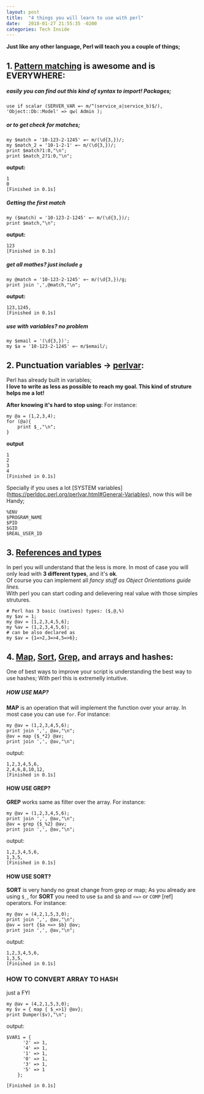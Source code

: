 ```yaml
---
layout: post
title:  "4 things you will learn to use with perl"
date:   2018-01-27 21:55:35 -0200
categories: Tech Inside
---
```


**Just like any other language, Perl will teach you a couple of things;**

## 1. [Pattern matching](https://perldoc.perl.org/perlre.html#The-Basics) is awesome and is **EVERYWHERE**:
	
##### easily you can find out this kind of syntax to import! Packages;
```
use if scalar (SERVER_VAR =~ m/^(service_a|service_b)$/), 'Object::Db::Model' => qw( Admin );
```
	
##### or to get check for matches;
	
```
my $match = '10-123-2-1245' =~ m/(\d{3,})/;
my $match_2 = '10-1-2-1' =~ m/(\d{3,})/;
print $match?1:0,"\n";
print $match_2?1:0,"\n";
```
**output:**	
	
```
1
0
[Finished in 0.1s]
```
	
##### Getting the first match
```
my ($match) = '10-123-2-1245' =~ m/(\d{3,})/;
print $match,"\n";
```
**output:**

```
123
[Finished in 0.1s]
```
	
##### get all mathes? just include `g`
	
```
my @match = '10-123-2-1245' =~ m/(\d{3,})/g;
print join ',',@match,"\n";
```
	
**output:**
```
123,1245,
[Finished in 0.1s]
```
	
##### use with variables? no problem
```
my $email = '(\d{3,})';
my $a = '10-123-2-1245' =~ m/$email/;
```
	
	
## 2. Punctuation variables -> [perlvar](https://perldoc.perl.org/perlvar.html):
	
Perl has already built in variables; <br/>
**I love to write as less as possible to reach my goal. This kind of struture helps me a lot!**
	
**After knowing it's hard to stop using:**
For instance:
	
```
my @a = (1,2,3,4);
for (@a){
	print $_,"\n";
}
```
	
**output**
```
1
2
3
4
[Finished in 0.1s]
```
	
Specially if you uses a lot [SYSTEM variables] (https://perldoc.perl.org/perlvar.html#General-Variables), now this will be Handy;
	
```
%ENV
$PROGRAM_NAME
$PID
$GID
$REAL_USER_ID	
```
	
## 3. [References and types](https://perldoc.perl.org/perlintro.html#Perl-variable-types) 
	
In perl you will understand that the less is more. In most of case you will only lead with **3 different types**, and it's **ok**.<br/> 
Of course you can implement all *fancy stuff as Object Orientations guide lines.*<br/>
With perl you can start coding and delievering real value with those simples strutures.
	
```
# Perl has 3 basic (natives) types: ($,@,%)
my $av = 1;
my @av = [1,2,3,4,5,6];
my %av = (1,2,3,4,5,6);
# can be also declared as 
my $av = {1=>2,3=>4,5=>6}; 
```
	
## 4. [Map,](http://perldoc.perl.org/functions/map.html) [Sort,](http://perldoc.perl.org/functions/sort.html) [Grep,](http://perldoc.perl.org/functions/grep.html) and arrays and hashes:

One of best ways to improve your script is understanding the best way to use hashes; With perl this is extremelly intuitive.
	
##### HOW USE MAP?
	
**MAP** is an operation that will implement the function over your array. In most case you can use `for`.
For instance:
	
```
my @av = (1,2,3,4,5,6);
print join ',', @av,"\n";
@av = map {$_*2} @av;
print join ',', @av,"\n";
```
output:

```
1,2,3,4,5,6,	
2,4,6,8,10,12,
[Finished in 0.1s]
```
	
#### HOW USE GREP?
	
**GREP** works same as filter over the array. For instance:

```	
my @av = (1,2,3,4,5,6);
print join ',', @av,"\n";
@av = grep {$_%2} @av;
print join ',', @av,"\n";
```
output:
	
```
1,2,3,4,5,6,
1,3,5,
[Finished in 0.1s]
```
	
#### HOW USE SORT?
	
**SORT** is very handy no great change from grep or map; As you already are using `$_`, for **SORT** you need to use `$a` and `$b` and `<=>` or `COMP` [ref] operators. For instance:
	
	
```	
my @av = (4,2,1,5,3,0);
print join ',', @av,"\n";
@av = sort {$a <=> $b} @av;
print join ',', @av,"\n";
```
output:
	
```
1,2,3,4,5,6,
1,3,5,
[Finished in 0.1s]
```
	
### HOW TO CONVERT ARRAY TO HASH
just a FYI
	
```
my @av = (4,2,1,5,3,0);
my $v = { map { $_=>1} @av};
print Dumper($v),"\n";
```
	
output:
	
```
$VAR1 = {
      '2' => 1,
      '4' => 1,
      '1' => 1,
      '0' => 1,
      '3' => 1,
      '5' => 1
    };
	
[Finished in 0.1s]
```
	
